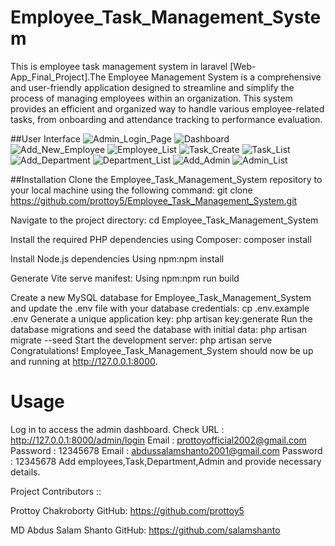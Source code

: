 # Employee_Task_Management_System
This is employee task management system in laravel [Web-App_Final_Project].The Employee Management System is a comprehensive and user-friendly application designed to streamline and simplify the process of managing employees within an organization. This system provides an efficient and organized way to handle various employee-related tasks, from onboarding and attendance tracking to performance evaluation.

##User Interface
![Admin_Login_Page](https://github.com/user-attachments/assets/f9fea2fd-a62e-408c-9a5f-c8d84ec36eb4)
![Dashboard](https://github.com/user-attachments/assets/295f7238-a6d4-47d8-8d8d-44826c004fe4)
![Add_New_Employee](https://github.com/user-attachments/assets/732455cc-9365-4048-afb9-76cf3c40e3dd)
![Employee_List](https://github.com/user-attachments/assets/fec01951-25ad-47a4-b3a5-c634b55aa6e4)
![Task_Create](https://github.com/user-attachments/assets/d08471ff-a75d-4f0c-8bb7-7956b5accdb9)
![Task_List](https://github.com/user-attachments/assets/3153872f-0b23-4410-bc62-f5541010e87c)
![Add_Department](https://github.com/user-attachments/assets/8fca3a2f-916a-4280-b7e5-f7d09b196c00)
![Department_List](https://github.com/user-attachments/assets/7a4af477-8add-42c8-b4ba-d412fc04a529)
![Add_Admin](https://github.com/user-attachments/assets/7cddf2fb-3dc4-419b-bc2c-fd8683f6a36c)
![Admin_List](https://github.com/user-attachments/assets/6d8a7476-38dd-48b7-897c-ef3b1c97f25c)

##Installation
Clone the Employee_Task_Management_System repository to your local machine using the following command:
git clone https://github.com/prottoy5/Employee_Task_Management_System.git

Navigate to the project directory:
cd Employee_Task_Management_System

Install the required PHP dependencies using Composer:
composer install

Install Node.js dependencies
Using npm:npm install

Generate Vite serve manifest:
Using npm:npm run build

Create a new MySQL database for Employee_Task_Management_System and update the .env file with your database credentials:
cp .env.example .env
Generate a unique application key:
php artisan key:generate
Run the database migrations and seed the database with initial data:
php artisan migrate --seed
Start the development server:
php artisan serve
Congratulations! Employee_Task_Management_System should now be up and running at http://127.0.0.1:8000.

# Usage
Log in to access the admin dashboard.
Check URL : http://127.0.0.1:8000/admin/login
Email  : prottoyofficial2002@gmail.com
Password : 12345678
Email : abdussalamshanto2001@gmail.com
Password : 12345678
Add employees,Task,Department,Admin and provide necessary details.

Project Contributors ::

Prottoy Chakroborty
GitHub: https://github.com/prottoy5

MD Abdus Salam Shanto
GitHub: https://github.com/salamshanto
